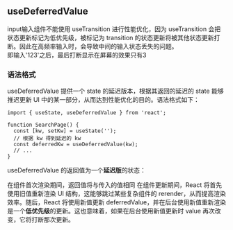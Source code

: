 ## useDeferredValue  

input输入组件不能使用 useTransition 进行性能优化，因为 useTransition 会把状态更新标记为低优先级，被标记为 transition 的状态更新将被其他状态更新打断。因此在高频率输入时，会导致中间的输入状态丢失的问题。  
即输入'123'之后，最后打断显示在屏幕的效果只有3  


### 语法格式  
useDeferredValue 提供一个 state 的延迟版本，根据其返回的延迟的 state 能够推迟更新 UI 中的某一部分，从而达到性能优化的目的。语法格式如下：  
```
import { useState, useDeferredValue } from 'react';  

function SearchPage() {
  const [kw, setKw] = useState('');
  // 根据 kw 得到延迟的 kw
  const deferredKw = useDeferredValue(kw);
  // ...
}
```
useDeferredValue 的返回值为一个**延迟版**的状态：

在组件首次渲染期间，返回值将与传入的值相同
在组件更新期间，React 将首先使用旧值重新渲染 UI 结构，这能够跳过某些复杂组件的 rerender，从而提高渲染效率。随后，React 将使用新值更新 deferredValue，并在后台使用新值重新渲染是一个**低优先级**的更新。这也意味着，如果在后台使用新值更新时 value 再次改变，它将打断那次更新。
